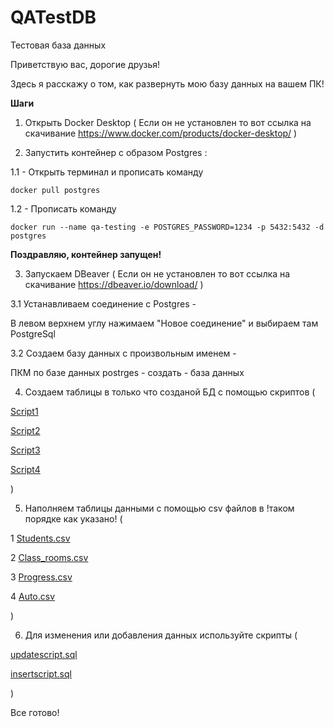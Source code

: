 # QATestDB
Тестовая база данных

Приветствую вас, дорогие друзья! 

Здесь я расскажу о том, как развернуть мою базу данных на вашем ПК!

**Шаги**

1. Открыть Docker Desktop ( Если он не установлен то вот ссылка на скачивание https://www.docker.com/products/docker-desktop/ )

2. Запустить контейнер с образом Postgres :

1.1 - Открыть терминал и прописать команду 

`docker pull postgres`

1.2 - Прописать команду 

`docker run --name qa-testing -e POSTGRES_PASSWORD=1234 -p 5432:5432 -d postgres`

**Поздравляю, контейнер запущен!**


3. Запускаем DBeaver ( Если он не установлен то вот ссылка на скачивание https://dbeaver.io/download/ )

3.1 Устанавливаем соединение с Postgres - 

В левом верхнем углу нажимаем "Новое соединение" и выбираем там PostgreSql

3.2 Создаем базу данных с произвольным именем - 

ПКМ по базе данных postrges - создать - база данных

4. Создаем таблицы в только что созданой БД с помощью скриптов ( 

[Script1](https://github.com/ICYWHISP/QATestDB/blob/bcf8f511767af3b6558d5a6faaedad98189c9d3f/Script1.sql)

[Script2](https://github.com/ICYWHISP/QATestDB/blob/bcf8f511767af3b6558d5a6faaedad98189c9d3f/Script2.sql)

[Script3](https://github.com/ICYWHISP/QATestDB/blob/bcf8f511767af3b6558d5a6faaedad98189c9d3f/Script3.sql)

[Script4](https://github.com/ICYWHISP/QATestDB/blob/bcf8f511767af3b6558d5a6faaedad98189c9d3f/script4.sql)

)

5. Наполняем таблицы данными с помощью csv файлов в !таком порядке как указано! (

1 [Students.csv](https://github.com/ICYWHISP/QATestDB/blob/bcf8f511767af3b6558d5a6faaedad98189c9d3f/Students.csv)

2 [Class_rooms.csv](https://github.com/ICYWHISP/QATestDB/blob/bcf8f511767af3b6558d5a6faaedad98189c9d3f/Class_rooms.csv)

3 [Progress.csv](https://github.com/ICYWHISP/QATestDB/blob/bcf8f511767af3b6558d5a6faaedad98189c9d3f/Progress.csv)

4 [Auto.csv](https://github.com/ICYWHISP/QATestDB/blob/bcf8f511767af3b6558d5a6faaedad98189c9d3f/Auto.csv)

)

6. Для изменения или добавления данных используйте скрипты (

[updatescript.sql](https://github.com/ICYWHISP/QATestDB/blob/bcf8f511767af3b6558d5a6faaedad98189c9d3f/updatescript.sql)

[insertscript.sql](https://github.com/ICYWHISP/QATestDB/blob/bcf8f511767af3b6558d5a6faaedad98189c9d3f/insertscript.sql)

)

Все готово! 
